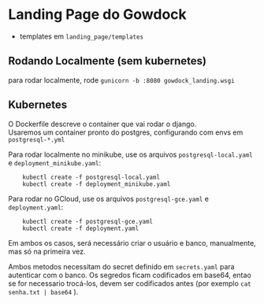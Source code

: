 Landing Page do Gowdock
=======================

- templates em `landing_page/templates`  

Rodando Localmente (sem kubernetes)
------------------

para rodar localmente, rode `gunicorn -b :8080 gowdock_landing.wsgi`  


Kubernetes
----------

O Dockerfile descreve o container que vai rodar o django.  
Usaremos um container pronto do postgres, configurando com envs em `postgresql-*.yml`  

Para rodar localmente no minikube, use os arquivos `postgresql-local.yaml` e `deployment_minikube.yaml`:  

```
    kubectl create -f postgresql-local.yaml
    kubectl create -f deployment_minikube.yaml
```

Para rodar no GCloud, use os arquivos `postgresql-gce.yaml` e `deployment.yaml`:  

``` 
    kubectl create -f postgresql-gce.yaml
    kubectl create -f deployment.yaml
```

Em ambos os casos, será necessário criar o usuário e banco, manualmente, mas só na primeira vez.  

Ambos metodos necessitam do secret definido em `secrets.yaml` para autenticar com o banco. Os segredos ficam codificados em base64, entao se for necessario trocá-los, devem ser codificados antes (por exemplo `cat senha.txt | base64` ).  
